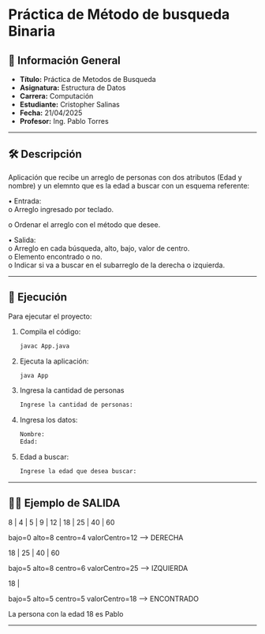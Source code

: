 
# Práctica de Método de busqueda Binaria

## 📌 Información General

- **Título:** Práctica de Metodos de Busqueda
- **Asignatura:** Estructura de Datos
- **Carrera:** Computación
- **Estudiante:** Cristopher Salinas
- **Fecha:** 21/04/2025
- **Profesor:** Ing. Pablo Torres

---

## 🛠️ Descripción

Aplicación que recibe un arreglo de personas con dos atributos (Edad y nombre) y un elemnto que es la edad a buscar con un esquema referente:

• Entrada:  
o Arreglo ingresado por teclado. 

o Ordenar el arreglo con el método que desee.  

• Salida:  
o Arreglo en cada búsqueda, alto, bajo, valor de centro.   
o Elemento encontrado o no.  
o Indicar si va a buscar en el subarreglo de la derecha o izquierda.  

---

## 🚀 Ejecución

Para ejecutar el proyecto:

1. Compila el código:
    ```bash
    javac App.java
    ```
2. Ejecuta la aplicación:
    ```bash
    java App
    ```
3. Ingresa la cantidad de personas
    ```bash
    Ingrese la cantidad de personas:
    ```
5. Ingresa los datos:
    ```bash
    Nombre:
    Edad:
    ```
2. Edad a buscar:
    ```bash
    Ingrese la edad que desea buscar:
    ```

---

## 🧑‍💻 Ejemplo de SALIDA 


8 | 4 | 5 | 9 | 12 | 18 | 25 | 40 | 60

bajo=0 alto=8 centro=4 valorCentro=12 --> DERECHA

18 | 25 | 40 | 60

bajo=5 alto=8 centro=6 valorCentro=25 --> IZQUIERDA

18 |

bajo=5 alto=5 centro=5 valorCentro=18 --> ENCONTRADO

La persona con la edad 18 es Pablo


---
